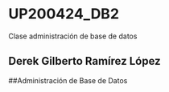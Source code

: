 # UP200424_DB2
Clase administración de base de datos
## Derek Gilberto Ramírez López
##Administración de Base de Datos


